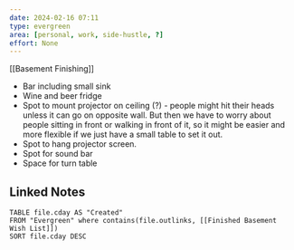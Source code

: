 ```yaml
---
date: 2024-02-16 07:11
type: evergreen
area: [personal, work, side-hustle, ?]
effort: None
---
```


[[Basement Finishing]]

- Bar including small sink
- Wine and beer fridge
- Spot to mount projector on ceiling (?) - people might hit their heads unless it can go on opposite wall. But then we have to worry about people sitting in front or walking in front of it, so it might be easier and more flexible if we just have a small table to set it out.
- Spot to hang projector screen. 
- Spot for sound bar
- Space for turn table

## Linked Notes
```dataview
TABLE file.cday AS "Created"
FROM "Evergreen" where contains(file.outlinks, [[Finished Basement Wish List]])
SORT file.cday DESC
```

